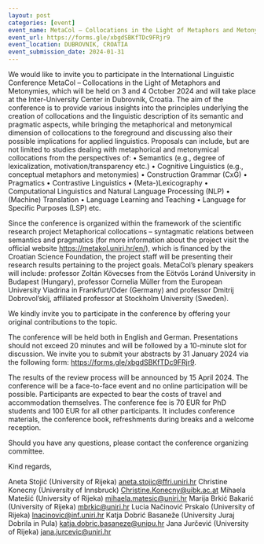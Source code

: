 ```yaml
---
layout: post
categories: [event]
event_name: MetaCol – Collocations in the Light of Metaphors and Metonymies
event_url: https://forms.gle/xbgdSBKfTDc9FRjr9
event_location: DUBROVNIK, CROATIA
event_submission_date: 2024-01-31
---
```


We would like to invite you to participate in the International Linguistic Conference MetaCol – Collocations in the Light of Metaphors and Metonymies, which will be held on 3 and 4 October 2024 and will take place at the Inter-University Center in Dubrovnik, Croatia. 
The aim of the conference is to provide various insights into the principles underlying the creation of collocations and the linguistic description of its semantic and pragmatic aspects, while bringing the metaphorical and metonymical dimension of collocations to the foreground and discussing also their possible implications for applied linguistics. Proposals can include, but are not limited to studies dealing with metaphorical and metonymical collocations from the perspectives of: 
•	Semantics (e.g., degree of lexicalization, motivation/transparency etc.) 
•	Cognitive Linguistics (e.g., conceptual metaphors and metonymies) 
•	Construction Grammar (CxG) 
•	Pragmatics 
•	Contrastive Linguistics 
•	(Meta-)Lexicography 
•	Computational Linguistics and Natural Language Processing (NLP) 
•	(Machine) Translation 
•	Language Learning and Teaching 
•	Language for Specific Purposes (LSP) etc. 

Since the conference is organized within the framework of the scientific research project Metaphorical collocations – syntagmatic relations between semantics and pragmatics (for more information about the project visit the official website https://metakol.uniri.hr/en/), which is financed by the Croatian Science Foundation, the project staff will be presenting their research results pertaining to the project goals. 
MetaCol’s plenary speakers will include: professor Zoltán Kövecses from the Eötvös Loránd University in Budapest (Hungary), professor Cornelia Müller from the European University Viadrina in Frankfurt/Oder (Germany) and professor Dmitrij Dobrovol’skij, affiliated professor at Stockholm University (Sweden). 

We kindly invite you to participate in the conference by offering your original contributions to the topic. 

The conference will be held both in English and German. Presentations should not exceed 20 minutes and will be followed by a 10-minute slot for discussion. We invite you to submit your abstracts by 31 January 2024 via the following form: https://forms.gle/xbgdSBKfTDc9FRjr9. 

The results of the review process will be announced by 15 April 2024. 
The conference will be a face-to-face event and no online participation will be possible. Participants are expected to bear the costs of travel and accommodation themselves. The conference fee is 70 EUR for PhD students and 100 EUR for all other participants. It includes conference materials, the conference book, refreshments during breaks and a welcome reception. 

Should you have any questions, please contact the conference organizing committee. 

Kind regards, 

Aneta Stojić (University of Rijeka) aneta.stojic@ffri.uniri.hr 
Christine Konecny (University of Innsbruck) Christine.Konecny@uibk.ac.at Mihaela Matešić (University of Rijeka) mihaela.matesic@uniri.hr 
Marija Brkić Bakarić (University of Rijeka) mbrkic@uniri.hr 
Lucia Načinović Prskalo (University of Rijeka) lnacinovic@inf.uniri.hr 
Katja Dobrić Basaneže (University Juraj Dobrila in Pula) katja.dobric.basaneze@unipu.hr 
Jana Jurčević (University of Rijeka) jana.jurcevic@uniri.hr
